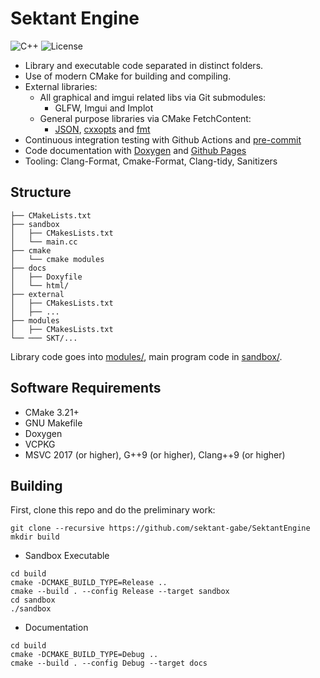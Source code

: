 # Sektant Engine 

![C++](https://img.shields.io/badge/C%2B%2B-11%2F14%2F17%2F20%2F23-blue)
![License](https://img.shields.io/github/license/franneck94/CppProjectTemplate)

- Library and executable code separated in distinct folders.
- Use of modern CMake for building and compiling.
- External libraries:
  - All graphical and imgui related libs via Git submodules:
    - GLFW, Imgui and Implot
  - General purpose libraries via CMake FetchContent:
    - [JSON](https://github.com/nlohmann/json), [cxxopts](https://github.com/jarro2783/cxxopts) and [fmt](https://github.com/fmtlib/fmt)
- Continuous integration testing with Github Actions and [pre-commit](https://pre-commit.com/)
- Code documentation with [Doxygen](https://doxygen.nl/) and [Github Pages](https://franneck94.github.io/CppProjectTemplate/)
- Tooling: Clang-Format, Cmake-Format, Clang-tidy, Sanitizers

## Structure

``` text
├── CMakeLists.txt
├── sandbox
│   ├── CMakesLists.txt
│   └── main.cc
├── cmake
│   └── cmake modules
├── docs
│   ├── Doxyfile
│   └── html/
├── external
│   ├── CMakesLists.txt
│   ├── ...
├── modules
│   ├── CMakesLists.txt
└── ─── SKT/...
```

Library code goes into [modules/](modules/), main program code in [sandbox/](sandbox).

## Software Requirements

- CMake 3.21+
- GNU Makefile
- Doxygen
- VCPKG
- MSVC 2017 (or higher), G++9 (or higher), Clang++9 (or higher)

## Building

First, clone this repo and do the preliminary work:

```shell
git clone --recursive https://github.com/sektant-gabe/SektantEngine
mkdir build
```

- Sandbox Executable

```shell
cd build
cmake -DCMAKE_BUILD_TYPE=Release ..
cmake --build . --config Release --target sandbox
cd sandbox
./sandbox
```

- Documentation

```shell
cd build
cmake -DCMAKE_BUILD_TYPE=Debug ..
cmake --build . --config Debug --target docs
```
